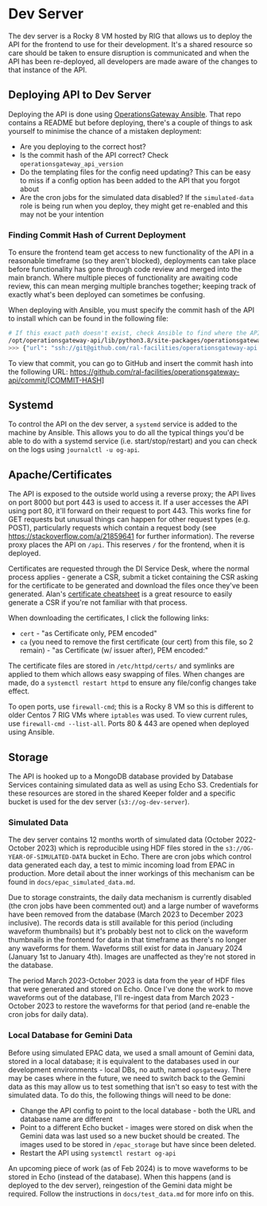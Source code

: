 # Dev Server
The dev server is a Rocky 8 VM hosted by RIG that allows us to deploy the API for the frontend to use for their development. It's a shared resource so care should be taken to ensure disruption is communicated and when the API has been re-deployed, all developers are made aware of the changes to that instance of the API.

## Deploying API to Dev Server
Deploying the API is done using [OperationsGateway Ansible](https://github.com/ral-facilities/operationsgateway-ansible). That repo contains a README but before deploying, there's a couple of things to ask yourself to minimise the chance of a mistaken deployment:
- Are you deploying to the correct host?
- Is the commit hash of the API correct? Check `operationsgateway_api_version`
- Do the templating files for the config need updating? This can be easy to miss if a config option has been added to the API that you forgot about
- Are the cron jobs for the simulated data disabled? If the `simulated-data` role is being run when you deploy, they might get re-enabled and this may not be your intention

### Finding Commit Hash of Current Deployment
To ensure the frontend team get access to new functionality of the API in a reasonable timeframe (so they aren't blocked), deployments can take place before functionality has gone through code review and merged into the main branch. Where multiple pieces of functionality are awaiting code review, this can mean merging multiple branches together; keeping track of exactly what's been deployed can sometimes be confusing. 

When deploying with Ansible, you must specify the commit hash of the API to install which can be found in the following file:
```bash
# If this exact path doesn't exist, check Ansible to find where the API is being installed (look for the operationsgateway_api_virtualenv variable)
/opt/operationsgateway-api/lib/python3.8/site-packages/operationsgateway_api-0.1.0.dist-info/direct_url.json
>>> {"url": "ssh://git@github.com/ral-facilities/operationsgateway-api.git", "vcs_info": {"commit_id": "90701efdc7c5565e4d0afa80b9b7e1c81418f2d7", "requested_revision": "90701efdc7c5565e4d0afa80b9b7e1c81418f2d7", "vcs": "git"}
```

To view that commit, you can go to GitHub and insert the commit hash into the following URL: https://github.com/ral-facilities/operationsgateway-api/commit/[COMMIT-HASH]

## Systemd
To control the API on the dev server, a `systemd` service is added to the machine by Ansible. This allows you to do all the typical things you'd be able to do with a systemd service (i.e. start/stop/restart) and you can check on the logs using `journalctl -u og-api`.

## Apache/Certificates
The API is exposed to the outside world using a reverse proxy; the API lives on port 8000 but port 443 is used to access it. If a user accesses the API using port 80, it'll forward on their request to port 443. This works fine for GET requests but unusual things can happen for other request types (e.g. POST), particularly requests which contain a request body (see https://stackoverflow.com/a/21859641 for further information). The reverse proxy places the API on `/api`. This reserves `/` for the frontend, when it is deployed.

Certificates are requested through the DI Service Desk, where the normal process applies - generate a CSR, submit a ticket containing the CSR asking for the certificate to be generated and download the files once they've been generated. Alan's [certificate cheatsheet](https://github.com/ral-facilities/dseg-docs/blob/master/certs-cheat-sheet.md) is a great resource to easily generate a CSR if you're not familiar with that process.

When downloading the certificates, I click the following links: 
- `cert` - "as Certificate only, PEM encoded"
- `ca` (you need to remove the first certificate (our cert) from this file, so 2 remain) - "as Certificate (w/ issuer after), PEM encoded:"

The certificate files are stored in `/etc/httpd/certs/` and symlinks are applied to them which allows easy swapping of files. When changes are made, do a `systemctl restart httpd` to ensure any file/config changes take effect.

To open ports, use `firewall-cmd`; this is a Rocky 8 VM so this is different to older Centos 7 RIG VMs where `iptables` was used. To view current rules, use `firewall-cmd --list-all`. Ports 80 & 443 are opened when deployed using Ansible.

## Storage
The API is hooked up to a MongoDB database provided by Database Services containing simulated data as well as using Echo S3. Credentials for these resources are stored in the shared Keeper folder and a specific bucket is used for the dev server (`s3://og-dev-server`).

### Simulated Data
The dev server contains 12 months worth of simulated data (October 2022-October 2023) which is reproducible using HDF files stored in the `s3://OG-YEAR-OF-SIMULATED-DATA` bucket in Echo. There are cron jobs which control data generated each day, a test to mimic incoming load from EPAC in production. More detail about the inner workings of this mechanism can be found in `docs/epac_simulated_data.md`.

Due to storage constraints, the daily data mechanism is currently disabled (the cron jobs have been commented out) and a large number of waveforms have been removed from the database (March 2023 to December 2023 inclusive). The records data is still available for this period (including waveform thumbnails) but it's probably best not to click on the waveform thumbnails in the frontend for data in that timeframe as there's no longer any waveforms for them. Waveforms still exist for data in January 2024 (January 1st to January 4th). Images are unaffected as they're not stored in the database.

The period March 2023-October 2023 is data from the year of HDF files that were generated and stored on Echo. Once I've done the work to move waveforms out of the database, I'll re-ingest data from March 2023 - October 2023 to restore the waveforms for that period (and re-enable the cron jobs for daily data).

### Local Database for Gemini Data
Before using simulated EPAC data, we used a small amount of Gemini data, stored in a local database; it is equivalent to the databases used in our development environments - local DBs, no auth, named `opsgateway`. There may be cases where in the future, we need to switch back to the Gemini data as this may allow us to test something that isn't so easy to test with the simulated data. To do this, the following things will need to be done:
- Change the API config to point to the local database - both the URL and database name are different
- Point to a different Echo bucket - images were stored on disk when the Gemini data was last used so a new bucket should be created. The images used to be stored in `/epac_storage` but have since been deleted.
- Restart the API using `systemctl restart og-api`

An upcoming piece of work (as of Feb 2024) is to move waveforms to be stored in Echo (instead of the database). When this happens (and is deployed to the dev server), reingestion of the Gemini data might be required. Follow the instructions in `docs/test_data.md` for more info on this.
